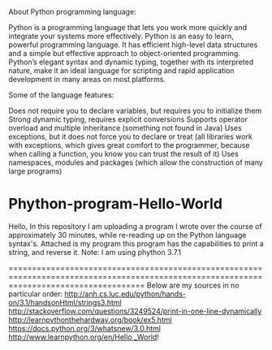 About Python programming language:

Python is a programming language that lets you work more quickly and integrate your systems more effectively. Python is an easy to learn, powerful programming language. It has efficient high-level data structures and a simple but effective approach to object-oriented programming. Python’s elegant syntax and dynamic typing, together with its interpreted nature, make it an ideal language for scripting and rapid application development in many areas on most platforms.

Some of the language features:

Does not require you to declare variables, but requires you to initialize them
Strong dynamic typing, requires explicit conversions
Supports operator overload and multiple inheritance (something not found in Java)
Uses exceptions, but it does not force you to declare or treat (all libraries work with exceptions, which gives great comfort to the programmer, because when calling a function, you know you can trust the result of it)
Uses namespaces, modules and packages (which allow the construction of many large programs)


# Phython-program-Hello-World
Hello, In this repository I am uploading a program I wrote over the course of approximately 30 minutes, while re-reading up  on the Python language syntax's.
Attached is my program this program has the capabilities to print a string, and reverse it.
Note: I am using phython 3.7.1

=========================================================================================================================================
Below are my sources in no particular order:
http://anh.cs.luc.edu/python/hands-on/3.1/handsonHtml/strings3.html
http://stackoverflow.com/questions/3249524/print-in-one-line-dynamically
http://learnpythonthehardway.org/book/ex5.html
https://docs.python.org/3/whatsnew/3.0.html
http://www.learnpython.org/en/Hello,_World!
